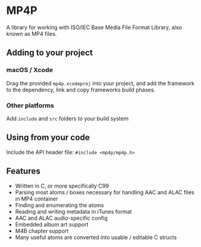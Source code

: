# MP4P

A library for working with ISO/IEC Base Media File Format Library, also known as MP4 files.

## Adding to your project

### macOS / Xcode

Drag the provided `mp4p.xcodeproj` into your project, and add the framework to the dependency, link and copy frameworks build phases.

### Other platforms

Add `include` and `src` folders to your build system

## Using from your code

Include the API header file: `#include <mp4p/mp4p.h>`

## Features

* Written in C, or more specifically C99
* Parsing most atoms / boxes necessary for handling AAC and ALAC files in MP4 container
* Finding and enumerating the atoms
* Reading and writing metadata in iTunes format
* AAC and ALAC audio-specific config
* Embedded album art support
* M4B chapter support
* Many useful atoms are converted into usable / editable C structs


